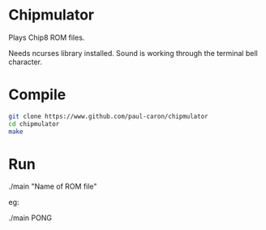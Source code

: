 
# Chipmulator

Plays Chip8 ROM files.

Needs ncurses library installed. Sound is working through the terminal bell character.

# Compile

``` sh
git clone https://www.github.com/paul-caron/chipmulator
cd chipmulator
make
```

# Run

./main "Name of ROM file"

eg:

./main PONG
